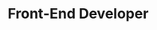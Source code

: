 ---
layout: work-with-us-layout

title: Front-End Developer

description: At Fields of View, we design games and simulations to help make better public policy.<br><br>A front-end developer at Fields of View will work on various projects, developing tools as per the project requirements and providing assistance to the other teams in developing digital content. The ability to estimate development time and the ability to adapt to deliver reliable quality code is highly valued.<br><br>Fields of View is an interdisciplinary group - therefore, the developer is expected to work with people from diverse backgrounds. The developer will be working on multiple projects - therefore, ability to switch contexts, and deliver according to timelines is a must.<br><br>We are a not-for-profit research organisation and the position is based in Bangalore. Women developers are encouraged to apply.<br><br>For details of remuneration and any other information, please mail <a href = "mailto:work@fieldsofview.in?subject=Application for the position of Programmer" class="mailid">work@fieldsofview.in</a> with your CV.

skills: <h5><b>Basics&#58;</b></h5><ul><li>Git</li><li>Ability to work with UNIX / Linux with ease</li><li>Databases PostgreSQL and MySQL</li><li>HTML/CSS/JS</li><li>AJAX/jQuery</li><li>PHP</li></ul><h5><b>Bonus points for&#58;</b></h5><ul><li>Being up-to-date with the latest technologies and concepts in software design.</li><li>Examples of scalable, clean, collaborative and maintainable code.</li><li>Ability to use existing plug-ins and frameworks effectively.</li><li>Contributor to a popular open source project.</li><li>Django/Ruby on Rails/NodeJS</li><li>Scripting&#58; BASH/Python/Perl</li>

ide: FrontEndDeveloper

tag: FrontEndDeveloper

category: jd

permalink: /projects/work-with-us/front-end-developer/
---